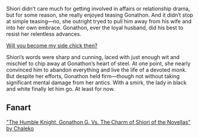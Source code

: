 <!-- title: For My Collection -->

Shiori didn’t care much for getting involved in affairs or relationship drama, but for some reason, she really enjoyed teasing Gonathon. And it didn’t stop at simple teasing—no, she outright tryed to pull him away from his wife and into her own embrace. Gonathon, ever the loyal husband, did his best to resist her relentless advances.

[Will you become my side chick then?](#embed:https://www.youtube.com/live/BlDRaNhYZxk?feature=shared&t=7734)

Shiori’s words were sharp and cunning, laced with just enough wit and mischief to chip away at Gonathon’s heart of steel. At one point, she nearly convinced him to abandon everything and live the life of a devoted monk. But despite her efforts, Gonathon held firm—though not without taking significant mental damage from her antics. With a smirk, the lady in black and white finally let him go. At least for now.

## Fanart

["The Humble Knight, Gonathon G. Vs. The Charm of Shiori of the Novellas" by Chaleko](https://x.com/Chalek0/status/1832964350597804334)

